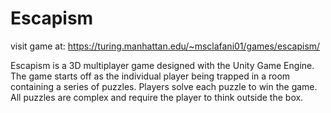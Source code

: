 # Escapism

visit game at: https://turing.manhattan.edu/~msclafani01/games/escapism/

Escapism is a 3D multiplayer game designed with the Unity Game Engine. The game starts off as the individual player being trapped in a room containing a series of puzzles. Players solve each puzzle to win the game. All puzzles are complex and require the player to think outside the box. 
